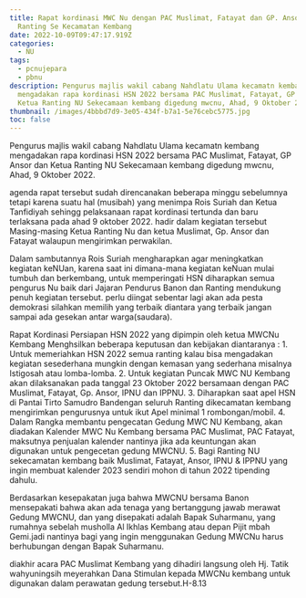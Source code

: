```yaml
---
title: Rapat kordinasi MWC Nu dengan PAC Muslimat, Fatayat dan GP. Ansor dan
  Ranting Se Kecamatan Kembang
date: 2022-10-09T09:47:17.919Z
categories:
  - NU
tags:
  - pcnujepara
  - pbnu
description: P﻿engurus majlis wakil cabang Nahdlatu Ulama kecamatn kembang
  mengadakan rapa kordinasi HSN 2022 bersama PAC Muslimat, Fatayat, GP Ansor dan
  Ketua Ranting NU Sekecamaan kembang digedung mwcnu, Ahad, 9 Oktober 2022.
thumbnail: /images/4bbbd7d9-3e05-434f-b7a1-5e76cebc5775.jpg
toc: false
---
```

P﻿engurus majlis wakil cabang Nahdlatu Ulama kecamatn kembang mengadakan rapa kordinasi HSN 2022 bersama PAC Muslimat, Fatayat, GP Ansor dan Ketua Ranting NU Sekecamaan kembang digedung mwcnu, Ahad, 9 Oktober 2022.

a﻿genda rapat tersebut sudah direncanakan beberapa minggu sebelumnya tetapi karena suatu hal (musibah) yang menimpa Rois Suriah dan Ketua Tanfidiyah sehingg pelaksanaan rapat kordinasi tertunda dan baru terlaksana pada ahad 9 oktober 2022. hadir dalam kegiatan tersebut Masing-masing Ketua Ranting Nu dan ketua Muslimat, Gp. Ansor dan Fatayat walaupun mengirimkan perwakilan.

D﻿alam sambutannya Rois Suriah mengharapkan agar meningkatkan kegiatan keNUan, karena saat ini dimana-mana kegiatan keNuan mulai tumbuh dan berkembang, untuk memperingati HSN diharapkan semua pengurus Nu baik dari Jajaran Pendurus Banon dan Ranting mendukung penuh kegiatan tersebut. perlu diingat sebentar lagi akan ada pesta demokrasi silahkan memilih yang terbaik diantara yang terbaik jangan sampai ada gesekan antar warga(saudara).

R﻿apat Kordinasi Persiapan HSN 2022 yang dipimpin oleh ketua MWCNu Kembang Menghsilkan beberapa keputusan dan kebijakan diantaranya :
1﻿. Untuk memeriahkan HSN 2022 semua ranting kalau bisa mengadakan kegiatan sesederhana mungkin dengan kemasan yang sederhana misalnya Istigosah atau lomba-lomba.
2﻿. Untuk kegiatan Puncak MWC NU Kembang akan dilaksanakan pada tanggal 23 Oktober 2022 bersamaan dengan PAC Muslimat, Fatayat, Gp. Ansor, IPNU dan IPPNU.
3﻿. Diharapkan saat apel HSN di Pantai Tirto Samudro Bandengan seluruh Ranting dikecamatan kembang mengirimkan pengurusnya untuk ikut Apel minimal 1 rombongan/mobil.
4﻿. Dalam Rangka membantu pengecatan Gedung MWC NU Kembang, akan diadakan Kalender MWC Nu Kembang bersama PAC Muslimat, PAC Fatayat, maksutnya penjualan kalender nantinya jika ada keuntungan akan digunakan untuk pengecetan gedung MWCNU.
5﻿. Bagi Ranting NU sekecamatan kembang baik Muslimat, Fatayat, Ansor, IPNU & IPPNU yang ingin membuat kalender 2023 sendiri mohon di tahun 2022 tipending dahulu.

B﻿erdasarkan kesepakatan juga bahwa MWCNU bersama Banon mensepakati bahwa akan ada tenaga yang bertanggung jawab merawat Gedung MWCNU, dan yang disepakati adalah Bapak Suharmanu, yang rumahnya sebelah musholla Al Ikhlas Kembang atau depan Pijit mbah Gemi.jadi nantinya bagi yang ingin menggunakan Gedung MWCNu harus berhubungan dengan Bapak Suharmanu.

d﻿iakhir acara PAC Muslimat Kembang yang dihadiri langsung oleh Hj. Tatik wahyuningsih meyerahkan Dana Stimulan kepada MWCNu kembang untuk digunakan dalam perawatan gedung tersebut.H-8.13
